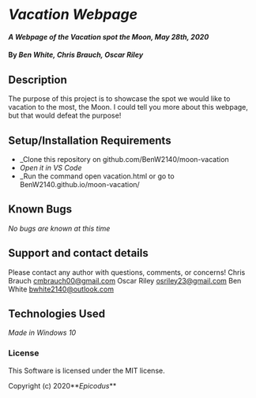 # _Vacation Webpage_

#### _A Webpage of the Vacation spot the Moon, May 28th, 2020_

#### By _**Ben White, Chris Brauch, Oscar Riley**_

## Description

The purpose of this project is to showcase the spot we would like to vacation to the most, the Moon. I could tell you more about this webpage, but that would defeat the purpose!

## Setup/Installation Requirements

* _Clone this repository on github.com/BenW2140/moon-vacation
* _Open it in VS Code_
* _Run the command open vacation.html or go to BenW2140.github.io/moon-vacation/

## Known Bugs

_No bugs are known at this time_

## Support and contact details

Please contact any author with questions, comments, or concerns!
Chris Brauch <cmbrauch00@gmail.com>
Oscar Riley <osriley23@gmail.com>
Ben White <bwhite2140@outlook.com>

## Technologies Used

_Made in Windows 10_

### License

This Software is licensed under the MIT license.

Copyright (c) 2020**_Epicodus_**
